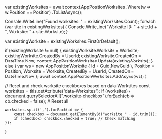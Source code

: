 
var existingWorksites = await context.AppPositionWorksites
    .Where(w => w.Position == Position)
    .ToListAsync();

Console.WriteLine("Found worksites: " + existingWorksites.Count);
foreach (var site in existingWorksites)
{
    Console.WriteLine("Worksite ID: " + site.Id + ", Worksite: " + site.Worksite);
}

var existingWorksite = existingWorksites.FirstOrDefault();

if (existingWorksite != null)
{
    existingWorksite.Worksite = Worksite;
    existingWorksite.CreatedBy = UserId;
    existingWorksite.CreatedOn = DateTime.Now;
    context.AppPositionWorksites.Update(existingWorksite);
}
else
{
    var ws = new AppPositionWorksite
    {
        Id = Guid.NewGuid(),
        Position = Position,
        Worksite = Worksite,
        CreatedBy = UserId,
        CreatedOn = DateTime.Now
    };
    await context.AppPositionWorksites.AddAsync(ws);
}


// Reset and check worksite checkboxes based on data-Worksites
const worksites = this.getAttribute("data-Worksites");
if (worksites) {
    document.querySelectorAll(".worksite-checkbox").forEach(cb => cb.checked = false); // Reset all

    worksites.split(',').forEach(id => {
        const checkbox = document.getElementById("worksite_" + id.trim());
        if (checkbox) checkbox.checked = true; // Check matching
    });
}
